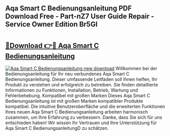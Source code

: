 ## Aqa Smart C Bedienungsanleitung PDF Download Free - Part-nZ7 User Guide Repair - Service Owner Edition Br5GI

# <h2><a href="http://df5kb6a.blite.top/?on=Aqa+Smart+C+Bedienungsanleitung">🔗Download 👉🔴 Aqa Smart C Bedienungsanleitung</a></h2>

[![Aqa Smart C Bedienungsanleitung new download](https://i.imgur.com/lujVjoI.png)](http://df5kb6a.blite.top/?on=Aqa+Smart+C+Bedienungsanleitung)
Willkommen bei der Bedienungsanleitung für Ihr neu verbundenes Aqa Smart C Bedienungsanleitung. Dieser umfassende Leitfaden soll Ihnen helfen, Ihr Produkt zu verstehen und erfolgreich zu betreiben. Sie finden detaillierte Informationen zu Funktionen, Installation, Betrieb, Wartung und Fehlerbehebung. Kompatibel mit großen Marken Dieses Aqa Smart C Bedienungsanleitung ist mit großen Marken kompatibler Produkte kompatibel. Die intuitive Benutzeroberfläche und die erweiterten Funktionen Ihres neuen Aqa Smart C Bedienungsanleitung arbeiten harmonisch zusammen, um Ihre Erfahrung zu verbessern. Danke, dass Sie sich für uns entschieden haben! Wir wissen Ihr Vertrauen und Ihre Unterstützung für Aqa Smart C BedienungsanleitungD zu schätzen.
